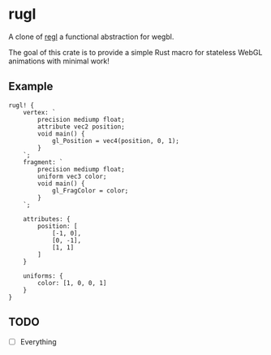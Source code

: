 # rugl

A clone of [regl](regl.party) a functional abstraction for wegbl.

The goal of this crate is to provide a simple Rust macro for stateless WebGL animations with minimal work!

## Example
```
rugl! {
    vertex: `
        precision mediump float;
        attribute vec2 position;
        void main() {
            gl_Position = vec4(position, 0, 1);
        }
    `;
    fragment: `
        precision mediump float;
        uniform vec3 color;
        void main() {
            gl_FragColor = color;
        }
    `;

    attributes: {
        position: [
            [-1, 0],
            [0, -1],
            [1, 1]
        ]
    }

    uniforms: {
        color: [1, 0, 0, 1]
    }
}
```

## TODO
- [ ] Everything

